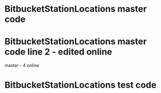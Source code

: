 # BitbucketStationLocations master code
# BitbucketStationLocations master code line 2 - edited online
master - 4 online

# BitbucketStationLocations test code
